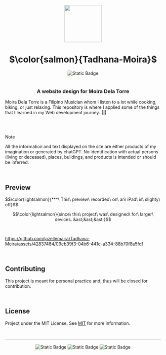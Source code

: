 <div align="center">
  <img src=https://github.com/jazellemaira/Tadhana-Moira/assets/42837484/c9fdcbcf-6772-40c0-b93c-b07694b29396 width="120" height="120">

# $\color{salmon}{Tadhana-Moira}$

  <img alt="Static Badge" src="https://img.shields.io/badge/jazellemaira-black?style=flat&label=Built%20with%20%E2%99%A5&labelColor=black&color=salmon">
  <br />
  <br />
<h3>A website design for Moira Dela Torre</h3>
</div>

<p>Moira Dela Torre is a Filipino Musician whom I listen to a lot while cooking, biking, or just relaxing. This repository is where I applied some of the things that I learned in my Web development journey. 🌱✨</p>

<br />
<br />

> [!NOTE]
> All the information and text displayed on the site are either products of my imagination or generated by chatGPT. No identification with actual persons (living or deceased), places, buildings, and products is intended or should be inferred.

<br />

## Preview

$$\color{lightsalmon}{&ast;&ast;&ast;\ This\ preview\ recorded\ on\ an\ iPad\ is\ slighty\ off\}$$ 

$$\color{lightsalmon}{since\ this\ project\ was\ designed\ for\ larger\ devices. &ast;&ast;&ast;}$$ 

  <br />

https://github.com/jazellemaira/Tadhana-Moira/assets/42837484/09eb39f3-04b6-441c-a334-88b70f8a5fdf


<br />

## Contributing

This project is meant for personal practice and, thus will be closed for contribution.

<br />

## License

Project under the MIT License. See [MIT](https://choosealicense.com/licenses/mit/) for more information.

<br />

----

<div align="center">
 <img alt="Static Badge" src="https://img.shields.io/badge/HTML-black?style=flat&logo=HTML5&logoColor=red&color=black">
 <img alt="Static Badge" src="https://img.shields.io/badge/JavaScript-black?style=flat&logo=javascript&logoColor=yellow&color=black">
 <img alt="Static Badge" src="https://img.shields.io/badge/CSS-black?style=flat&logo=CSS3&logoColor=cyan&color=black">  
</div>
